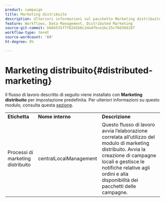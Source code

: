 ```yaml
---
product: campaign
title: Marketing distribuito
description: Ulteriori informazioni sul pacchetto Marketing distribuito
feature: Workflows, Data Management, Distributed Marketing
source-git-commit: b666535f7f82d1b8c2da4fbce1bc25cf8d39d187
workflow-type: tm+mt
source-wordcount: '69'
ht-degree: 8%

---
```



# Marketing distribuito{#distributed-marketing}



Il flusso di lavoro descritto di seguito viene installato con **Marketing distribuito** per impostazione predefinita. Per ulteriori informazioni su questo modulo, consulta questa [sezione](../../distributed/using/about-distributed-marketing.md).

<table> 
 <tbody> 
  <tr> 
   <td> <strong>Etichetta</strong><br /> </td> 
   <td> <strong>Nome interno</strong><br /> </td> 
   <td> <strong>Descrizione</strong><br /> </td> 
  </tr> 
  <tr> 
   <td> <span class="uicontrol">Processi di marketing distribuito</span> <br /> </td> 
   <td> <span class="uicontrol">centralLocalManagement</span> <br /> </td> 
   <td> Questo flusso di lavoro avvia l’elaborazione correlata all’utilizzo del modulo di marketing distribuito. Avvia la creazione di campagne locali e gestisce le notifiche relative agli ordini e alla disponibilità dei pacchetti delle campagne.<br /> </td> 
  </tr> 
 </tbody> 
</table>

